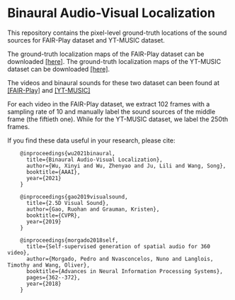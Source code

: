 # Binaural Audio-Visual Localization

This repository contains the pixel-level ground-truth locations of the sound sources for FAIR-Play dataset and YT-MUSIC dataset.

The ground-truth localization maps of the FAIR-Play dataset can be downloaded [[here]](https://www.dropbox.com/s/xhec895hc9qubhx/gt-FAIR-Play.zip?dl=0).
The ground-truth localization maps of the YT-MUSIC dataset can be downloaded [[here]](https://www.dropbox.com/s/xhec895hc9qubhx/gt-FAIR-Play.zip?dl=0).

The videos and binaural sounds for these two dataset can been found at [[FAIR-Play]](https://github.com/facebookresearch/FAIR-Play) and [[YT-MUSIC]](https://pedro-morgado.github.io/spatialaudiogen/)

For each video in the FAIR-Play dataset, we extract 102 frames with a sampling rate of 10 and manually label the sound sources of the middle frame (the fiftieth one). While for the YT-MUSIC dataset, we label the 250th frames.

If you find these data useful in your research, please cite:

        @inproceedings{wu2021binaural,
          title={Binaural Audio-Visual Localization},
          author={Wu, Xinyi and Wu, Zhenyao and Ju, Lili and Wang, Song},
          booktitle={AAAI},
          year={2021}
        }
       
        @inproceedings{gao2019visualsound,
          title={2.5D Visual Sound},
          author={Gao, Ruohan and Grauman, Kristen},
          booktitle={CVPR},
          year={2019}
        }
        
        @inproceedings{morgado2018self,
          title={Self-supervised generation of spatial audio for 360 video},
          author={Morgado, Pedro and Nvasconcelos, Nuno and Langlois, Timothy and Wang, Oliver},
          booktitle={Advances in Neural Information Processing Systems},
          pages={362--372},
          year={2018}
        }

        
